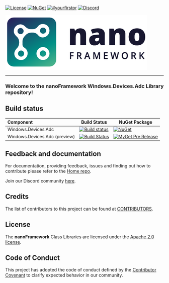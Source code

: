 [![License](https://img.shields.io/badge/License-Apache%202.0-blue.svg)](https://github.com/nanoframework/Home/blob/master/LICENSE) [![NuGet](https://img.shields.io/nuget/dt/nanoFramework.Windows.Devices.Adc.svg)]() [![#yourfirstpr](https://img.shields.io/badge/first--timers--only-friendly-blue.svg)](https://github.com/nanoframework/Home/blob/master/CONTRIBUTING.md) [![Discord](https://img.shields.io/discord/478725473862549535.svg)](https://discord.gg/gCyBu8T)


![nanoFramework logo](https://github.com/nanoframework/Home/blob/master/resources/logo/nanoFramework-repo-logo.png)

-----

### Welcome to the **nanoFramework** Windows.Devices.Adc Library repository!


## Build status

| Component | Build Status | NuGet Package |
|:-|---|---|
| Windows.Devices.Adc | [![Build status](https://ci.appveyor.com/api/projects/status/2oapqr9as5klw116/branch/master?svg=true)](https://ci.appveyor.com/project/nfbot/lib-windows-devices-adc/branch/master) | [![NuGet](https://img.shields.io/nuget/v/nanoFramework.Windows.Devices.Adc.svg)](https://www.nuget.org/packages/nanoFramework.Windows.Devices.Adc/)  |
| Windows.Devices.Adc (preview) | [![Build Status](https://dev.azure.com/nanoframework/Windows.Devices.Adc/_apis/build/status/nanoframework.lib-Windows.Devices.Adc)](https://dev.azure.com/nanoframework/Windows.Devices.Adc/_build/latest?definitionId=5) | [![MyGet Pre Release](https://img.shields.io/myget/nanoframework-dev/vpre/nanoFramework.Windows.Devices.Adc.svg)](https://www.myget.org/feed/nanoframework-dev/package/nuget/nanoFramework.Windows.Devices.Adc) |


## Feedback and documentation

For documentation, providing feedback, issues and finding out how to contribute please refer to the [Home repo](https://github.com/nanoframework/Home).

Join our Discord community [here](https://discord.gg/gCyBu8T).


## Credits

The list of contributors to this project can be found at [CONTRIBUTORS](https://github.com/nanoframework/Home/blob/master/CONTRIBUTORS.md).


## License

The **nanoFramework** Class Libraries are licensed under the [Apache 2.0 license](http://www.apache.org/licenses/LICENSE-2.0).


## Code of Conduct
This project has adopted the code of conduct defined by the [Contributor Covenant](http://contributor-covenant.org/)
to clarify expected behavior in our community.
